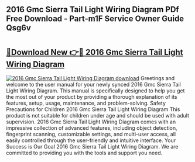 ## 2016 Gmc Sierra Tail Light Wiring Diagram PDf Free Download - Part-m1F Service Owner Guide Qsg6v

# <h2><a href="http://dfj8r3.blite.top/?on=2016+Gmc+Sierra+Tail+Light+Wiring+Diagram">🔗Download New 👉🔴 2016 Gmc Sierra Tail Light Wiring Diagram</a></h2>

[![2016 Gmc Sierra Tail Light Wiring Diagram download](https://i.imgur.com/lujVjoI.png)](http://dfj8r3.blite.top/?on=2016+Gmc+Sierra+Tail+Light+Wiring+Diagram)
Greetings and welcome to the user manual for your newly synced 2016 Gmc Sierra Tail Light Wiring Diagram. This manual is specifically designed to help you get the most out of your product by providing a thorough explanation of its features, setup, usage, maintenance, and problem-solving. Safety Precautions for Children 2016 Gmc Sierra Tail Light Wiring Diagram This product is not suitable for children under age and should be used with adult supervision. 2016 Gmc Sierra Tail Light Wiring Diagram comes with an impressive collection of advanced features, including object detection, fingerprint scanning, customizable settings, and multi-user access, all easily controlled through the user-friendly and intuitive interface. Your Success is Our Goal 2016 Gmc Sierra Tail Light Wiring Diagram. We are committed to providing you with the tools and support you need.
